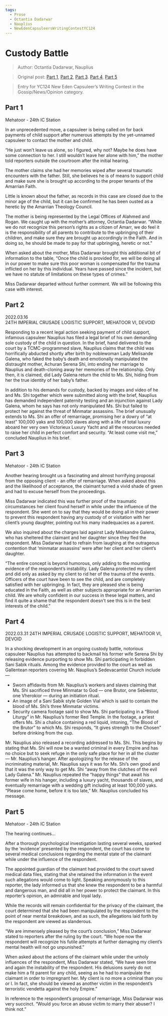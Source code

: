 ```yaml
---
tags:
  - Prose
  - Octantia Dadarwar
  - Nauplius
  - NewEdenCapsuleersWritingContestYC124
---
```


#  Custody Battle

> Author: Octantia Dadarwar, Nauplius

> Original post: [Part 1](https://forums.eveonline.com/t/rumors-gossip-tabloids/130182/689), [Part 2](https://forums.eveonline.com/t/rumors-gossip-tabloids/130182/693), [Part 3](https://forums.eveonline.com/t/rumors-gossip-tabloids/130182/697). [Part 4](https://forums.eveonline.com/t/rumors-gossip-tabloids/130182/703), [Part 5](https://forums.eveonline.com/t/rumors-gossip-tabloids/130182/720)

> Entry for YC124 New Eden Capsuleer’s Writing Contest in the Gossip/News/Opinion category.


## Part 1

Mehatoor - 24th IC Station

In an unprecedented move, a capsuleer is being called on for back payments of child support after numerous attempts by the yet-unnamed capsuleer to contact the mother and child.

“He just won’t leave us alone, so I figured, why not? Maybe he does have some connection to her. I still wouldn’t leave her alone with him,” the mother told reporters outside the courtroom after the initial hearing.

The mother claims she had her memories wiped after several traumatic encounters with the father. Still, she believes he is of means to support child and make sure she is brought up according to the proper tenants of the Amarrian Faith.

Little is known about the father, as records in this case are closed due to the minor age of the child, but it can be confirmed he has been ousted as a heretic by the Amarrian Theology Council.

The mother is being represented by the Legal Offices of Alahmed and Rogan. We caught up with the mother’s attorney, Octantia Dadarwar. “While we do not recognize this person’s rights as a citizen of Amarr, we do feel it is the responsibility of all parents to contribute to the upbringing of their children, and make sure they are brought up accordingly in the Faith. And in doing so, he should be made to pay for that upbringing, heretic or not.”

When asked about the mother, Miss Dadarwar brought this additional bit of information to the table, “Once the child is provided for, we will be doing all in our power to make sure this poor woman is compensated for the trauma inflicted on her by this individual. Years have passed since the incident, but we have no statute of limitations on these types of crimes.”

Miss Dadarwar departed without further comment. We will be following this case with interest.

## Part 2

2022.03.16<br>
24TH IMPERIAL CRUSADE LOGISTIC SUPPORT, MEHATOOR VI, DEVOID

Responding to a recent legal action seeking payment of child support, infamous capsuleer Nauplius has filed a legal brief of his own demanding sole custody of the child in question. In the brief, hand delivered to the court by a TCMC-programmed slave, Nauplius claims that the child was horrifically abducted shortly after birth by noblewoman Lady Melisande Galena, who faked the baby’s death and emotionally manipulated the distraught mother, Achuran Serena Shi, into ending her marriage to Nauplius and death-cloning away her memories of the relationship. Only then, it is claimed, did Lady Galena return the child to Ms. Shi, hiding from her the true identity of her baby’s father.

In addition to his demands for custody, backed by images and video of he and Ms. Shi together which were submitted along with the brief, Nauplius has demanded independent paternity testing and an injunction against Lady Galena, whom he says has not only manipulated Ms. Shi but failed to protect her against the threat of Minmatar assassins. The brief unusually extends to Ms. Shi an offer of remarriage, promising her a dowry of “at least” 100,000 yaks and 100,000 slaves along with a life of total luxury aboard her very own Victorieux Luxury Yacht and all the resources needed to raise her child in perfect comfort and security. “At least come visit me,” concluded Nauplius in his brief.

## Part 3

Mehatoor - 24th IC Station

Another hearing brought us a fascinating and almost horrifying proposal from the opposing client - an offer of remarriage. When asked about this and the likelihood of acceptance, the claimant turned a vivid shade of green and had to excuse herself from the proceedings.

Miss Dadarwar indicated this was further proof of the traumatic circumstances her client found herself in while under the influence of the respondent. She went on to say that they would be doing all in their power to prevent this respondent having any custody of or visitation with her client’s young daughter, pointing out his many inadequacies as a parent.

We also inquired about the charges laid against Lady Melisandre Galena, who has sheltered the claimant and her daughter since they fled the respondent. Miss Dadarwar had to refrain from laughing at the outrageous contention that ‘minmatar assassins’ were after her client and her client’s daughter.

“The entire concept is beyond humorous, only adding to the mounting evidence of the respondent’s instability. Lady Galena protected my client and did only as asked by my client to rid her of the trauma of the events. Officers of the court have been to see the child, and are completely satisfied with her upbringing. In fact, they are pleased she is being educated in the Faith, as well as other subjects appropriate for an Amarrian child. We are wholly confident in our success in these legal matters, and find it quite a shame that the respondent doesn’t see this is in the best interests of the child.”

## Part 4

2022.03.31
24TH IMPERIAL CRUSADE LOGISTIC SUPPORT, MEHATOOR VI, DEVOID

In a shocking development in an ongoing custody battle, notorious capsuleer Nauplius has attempted to backmail his former wife Serena Shi by releasing evidence purporting to show Ms. Shi participating in forbidden Sani Sabik rituals. Among the evidence provided to the court as well as Gallentean reporters covering Mr. Nauplius’s Sedevacantist Church include —

- Sworn affidavits from Mr. Nauplius’s workers and slaves claiming that Ms. Shi sacrificed three Minmatar to God — one Brutor, one Sebiestor, one Vherokior — during an initiation ritual.
- An image of a Sani Sabik style Golden Vial which is said to contain the blood of Ms. Shi’s three Minmatar victims.
- Security camera footage said to show Ms. Shi participating in a “Blood Liturgy” in Mr. Nauplius’s former Red Temple. In the footage, a priest offers Ms. Shi a chalice containing a red liquid, intoning, “The Blood of the Brutor” to which Ms. Shi responds, “It gives strength to the Chosen” before drinking from the cup.

Mr. Nauplius also released a recording addressed to Ms. Shi. This begins by stating that Ms. Shi will now be a wanted criminal in every Empire and has no choice but to seek refuge in the only safe place for her in all the cluster — Mr. Nauplius’s hanger. After apologizing for the release of the incriminating material, Mr. Nauplius says it was for Ms. Shi’s own good and that it was the only way to get Ms. Shi “away from the clutches of the evil Lady Galena.” Mr. Nauplius repeated the “happy things” that await his former wife in his hanger, including a luxury yacht, thousands of slaves, and eventually remarriage with a wedding gift including at least 100,000 yaks. “Please come home, before it is too late,” Mr. Nauplius concluded his message.

## Part 5

Mehatoor - 24th IC Station

The hearing continues…

After a thorough psychological investigation lasting several weeks, sparked by the ‘evidence’ presented by the respondent, the court has come to several medical conclusions regarding the mental state of the claimant while under the influence of the respondent.

The appointed guardian of the claimant had provided to the court saved medical data files, stating that she retained the information in the event such allegations would come to light. Speaking anonymously to this reporter, the lady informed us that she knew the respondent to be a harmful and dangerous man, and did all in her power to protect the claimant. In this reporter’s opinion, an admirable and loyal lady.

While the records will remain confidential for the privacy of the claimant, the court determined that she had been manipulated by the respondent to the point of near mental breakdown, and as such, the allegations laid forth by the respondent are viewed as slanderous.

“We are immensely pleased by the court’s conclusion,” Miss Dadarwar stated to reporters after the ruling by the court. “We hope now the respondent will recognize his futile attempts at further damaging my client’s mental health will not go unpunished.”

When asked about the actions of the claimant while under the unholy influences of the respondent, Miss Dadarwar stated, “We have seen time and again the instability of the respondent. His delusions surely do not make him a fit parent for any child, seeing as he had to manipulate the claimant in order to impregnant her. My client is no more a criminal than you or I. In fact, she should be viewed as another victim in the respondent’s terroristic vendetta against the holy Empire.”

In reference to the respondent’s proposal of remarriage, Miss Dadarwar was very succinct. “Would you force an abuse victim to marry their abuser? I think not.”